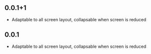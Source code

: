 

## 0.0.1+1

* Adaptable to all screen layout, collapsable when screen is reduced

## 0.0.1

* Adaptable to all screen layout, collapsable when screen is reduced
